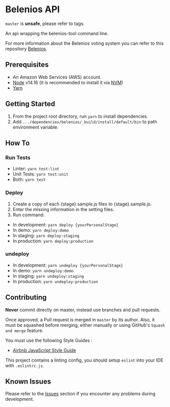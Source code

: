 # Belenios API

`master` is **unsafe**, please refer to tags.

An api wrapping the belenios-tool command line.

For more information about the Belenios voting system you can refer to this repository [Belenios](https://gitlab.inria.fr/belenios/belenios).

## Prerequisites

* An Amazon Web Services (AWS) account.
* [Node](https://nodejs.org) v14.16 (it is recommended to install it via [NVM](https://github.com/creationix/nvm))
* [Yarn](https://yarnpkg.com/)

## Getting Started

1. From the project root directory, run `yarn` to install dependencies.
2. Add `.../dependencies/belenios/_build/install/default/bin` to path environment variable.

## How To

### Run Tests

* Linter: `yarn test:lint`
* Unit Tests: `yarn test:unit`
* Both: `yarn test`

### Deploy

1. Create a copy of each {stage}.sample.js files to {stage}.sample.js.
2. Enter the missing information in the setting files.
3. Run command:

* In development: `yarn deploy {yourPersonalStage}`
* In demo: `yarn deploy:demo`
* In staging: `yarn deploy:staging`
* In production: `yarn deploy:production`

### undeploy

* In development: `yarn undeploy {yourPersonalStage}`
* In demo: `yarn undeploy:demo`
* In staging: `yarn undeploy:staging`
* In production: `yarn undeploy:production`

## Contributing

**Never** commit directly on master, instead use branches and pull requests.

Once approved, a Pull request is merged in `master` by its author. Also, it must be squashed before merging,
either manually or using GitHub's `Squash and merge` feature.

You must use the following Style Guides :

* [Airbnb JavaScript Style Guide](https://github.com/airbnb/javascript)

This project contains a linting config, you should setup `eslint` into your IDE with `.eslintrc.js`.

## Known Issues

Please refer to the [Issues](https://github.com/novom/belenios/issues) section
if you encounter any problems during development.
